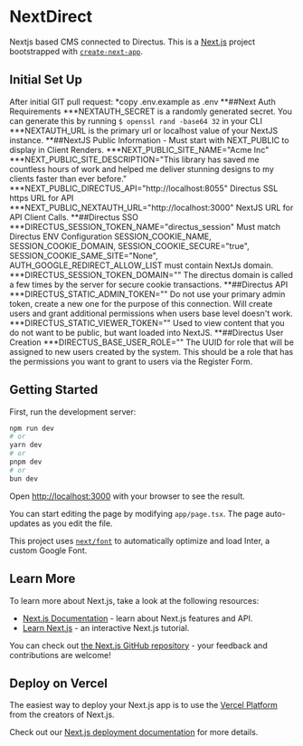 # NextDirect
Nextjs based CMS connected to Directus.
This is a [Next.js](https://nextjs.org/) project bootstrapped with [`create-next-app`](https://github.com/vercel/next.js/tree/canary/packages/create-next-app).


## Initial Set Up
After initial GIT pull request:
*copy .env.example as .env
**##Next Auth Requirements
***NEXTAUTH_SECRET is a randomly generated secret.  You can generate this by running `$ openssl rand -base64 32` in your CLI
***NEXTAUTH_URL is the primary url or localhost value of your NextJS instance.
**##NextJS Public Information - Must start with NEXT_PUBLIC to display in Client Renders.
***NEXT_PUBLIC_SITE_NAME="Acme Inc"
***NEXT_PUBLIC_SITE_DESCRIPTION="This library has saved me countless hours of work and helped me deliver stunning designs to my clients faster than ever before."
***NEXT_PUBLIC_DIRECTUS_API="http://localhost:8055" Directus SSL https URL for API
***NEXT_PUBLIC_NEXTAUTH_URL="http://localhost:3000" NextJS URL for API Client Calls.
**##Directus SSO
***DIRECTUS_SESSION_TOKEN_NAME="directus_session" Must match Directus ENV Configuration SESSION_COOKIE_NAME, SESSION_COOKIE_DOMAIN, SESSION_COOKIE_SECURE="true", SESSION_COOKIE_SAME_SITE="None", AUTH_GOOGLE_REDIRECT_ALLOW_LIST must contain NextJs domain.
***DIRECTUS_SESSION_TOKEN_DOMAIN="" The directus domain is called a few times by the server for secure cookie transactions.
**##Directus API
***DIRECTUS_STATIC_ADMIN_TOKEN="" Do not use your primary admin token, create a new one for the purpose of this connection.  Will create users and grant additional permissions when users base level doesn't work.
***DIRECTUS_STATIC_VIEWER_TOKEN="" Used to view content that you do not want to be public, but want loaded into NextJS.
**##Directus User Creation
***DIRECTUS_BASE_USER_ROLE="" The UUID for role that will be assigned to new users created by the system.  This should be a role that has the permissions you want to grant to users via the Register Form.


## Getting Started

First, run the development server:

```bash
npm run dev
# or
yarn dev
# or
pnpm dev
# or
bun dev
```

Open [http://localhost:3000](http://localhost:3000) with your browser to see the result.

You can start editing the page by modifying `app/page.tsx`. The page auto-updates as you edit the file.

This project uses [`next/font`](https://nextjs.org/docs/basic-features/font-optimization) to automatically optimize and load Inter, a custom Google Font.

## Learn More

To learn more about Next.js, take a look at the following resources:

- [Next.js Documentation](https://nextjs.org/docs) - learn about Next.js features and API.
- [Learn Next.js](https://nextjs.org/learn) - an interactive Next.js tutorial.

You can check out [the Next.js GitHub repository](https://github.com/vercel/next.js/) - your feedback and contributions are welcome!

## Deploy on Vercel

The easiest way to deploy your Next.js app is to use the [Vercel Platform](https://vercel.com/new?utm_medium=default-template&filter=next.js&utm_source=create-next-app&utm_campaign=create-next-app-readme) from the creators of Next.js.

Check out our [Next.js deployment documentation](https://nextjs.org/docs/deployment) for more details.
